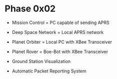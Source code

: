 Phase 0x02
==

- Mission Control 	 = 	PC capable of sending APRS
- Deep Space Network = 	Local APRS network
- Planet Orbiter	 = 	Local PC with XBee Transceiver
- Planet Rover 		 =	Boe-Bot with XBee Transceiver

- Ground Station Visualization
- Automatic Packet Reporting System
